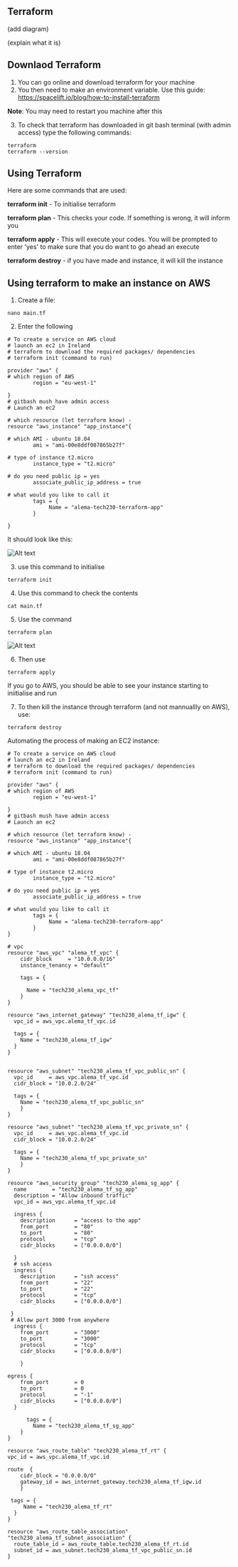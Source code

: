 ## Terraform 

(add diagram)

(explain what it is)


## Downlaod Terraform

1. You can go online and download terraform for your machine
2. You then need to make an environment variable. Use this guide: https://spacelift.io/blog/how-to-install-terraform

**Note**: You may need to restart you machine after this

3. To check that terraform has downloaded in  git bash terminal (with admin access) type the following commands:

```
terraform
terraform --version
```

## Using Terraform

Here are some commands that are used:

**terraform init** - To initialise terraform

**terraform plan** - This checks your code. If something is wrong, it will inform you

**terraform apply** - This will execute your codes. You will be prompted to enter 'yes' to make sure that you do want to go ahead an execute 

**terraform destroy** - if you have made and instance, it will kill the instance


## Using terraform to make an instance on AWS

1. Create a file:

```
nano main.tf
```

2. Enter the following

```
# To create a service on AWS cloud
# launch an ec2 in Ireland
# terraform to download the required packages/ dependencies
# terraform init (command to run)

provider "aws" {
# which region of AWS
        region = "eu-west-1"

}
# gitbash mush have admin access
# Launch an ec2

# which resource (let terraform know) -
resource "aws_instance" "app_instance"{

# which AMI - ubuntu 18.04
        ami = "ami-00e8ddf087865b27f"

# type of instance t2.micro
        instance_type = "t2.micro"

# do you need public ip = yes
        associate_public_ip_address = true

# what would you like to call it
        tags = {
             Name = "alema-tech230-terraform-app"
        }

}

```

It should look like this:

![Alt text](Images/nano-file.PNG)


3. use this command to initialise

```
terraform init
```

4. Use this command to check the contents

```
cat main.tf
```

5. Use the command

```
terraform plan
```
 ![Alt text](Images/plan.PNG)


6. Then use

```
terraform apply
```

If you go to AWS, you should be able to see your instance starting to iniitialise and run


7. To then kill the instance through terraform (and not mannuallly on AWS), use:

```
terraform destroy
```


Automating the process of making an EC2 instance:

```
# To create a service on AWS cloud
# launch an ec2 in Ireland
# terraform to download the required packages/ dependencies
# terraform init (command to run)

provider "aws" {
# which region of AWS
        region = "eu-west-1"

}
# gitbash mush have admin access
# Launch an ec2

# which resource (let terraform know) -
resource "aws_instance" "app_instance"{

# which AMI - ubuntu 18.04
        ami = "ami-00e8ddf087865b27f"

# type of instance t2.micro
        instance_type = "t2.micro"

# do you need public ip = yes
        associate_public_ip_address = true

# what would you like to call it
        tags = {
             Name = "alema-tech230-terraform-app"
        }
}

# vpc
resource "aws_vpc" "alema_tf_vpc" {
    cidr_block     = "10.0.0.0/16"
    instance_tenancy = "default"

    tags = {

      Name = "tech230_alema_vpc_tf"
    }
}

resource "aws_internet_gateway" "tech230_alema_tf_igw" {
  vpc_id = aws_vpc.alema_tf_vpc.id

  tags = {
    Name = "tech230_alema_tf_igw"
  }
}


resource "aws_subnet" "tech230_alema_tf_vpc_public_sn" {
  vpc_id     = aws_vpc.alema_tf_vpc.id
  cidr_block = "10.0.2.0/24"

  tags = {
    Name = "tech230_alema_tf_vpc_public_sn"
    }
}

resource "aws_subnet" "tech230_alema_tf_vpc_private_sn" {
  vpc_id     = aws_vpc.alema_tf_vpc.id
  cidr_block = "10.0.2.0/24"

  tags = {
    Name = "tech230_alema_tf_vpc_private_sn"
    }
}

resource "aws_security_group" "tech230_alema_sg_app" {
  name        = "tech230_alema_tf_sg_app"
  description = "Allow inbound traffic"
  vpc_id = aws_vpc.alema_tf_vpc.id

  ingress {
    description      = "access to the app"
    from_port        = "80"
    to_port          = "80"
    protocol         = "tcp"
    cidr_blocks      = ["0.0.0.0/0"]

  }
  # ssh access
  ingress {
    description      = "ssh access"
    from_port        = "22"
    to_port          = "22"
    protocol         = "tcp"
    cidr_blocks      = ["0.0.0.0/0"]

 }
 # Allow port 3000 from anywhere
  ingress {
    from_port        = "3000"
    to_port          = "3000"
    protocol         = "tcp"
    cidr_blocks      = ["0.0.0.0/0"]

    }

egress {
    from_port        = 0
    to_port          = 0
    protocol         = "-1"
    cidr_blocks      = ["0.0.0.0/0"]
  }

      tags = {
        Name = "tech230_alema_tf_sg_app"
    }
}

resource "aws_route_table" "tech230_alema_tf_rt" {
vpc_id = aws_vpc.alema_tf_vpc.id

route  {
    cidr_block = "0.0.0.0/0"
    gateway_id = aws_internet_gateway.tech230_alema_tf_igw.id
    }

 tags = {
     Name = "tech230_alema_tf_rt"
  }
}

resource "aws_route_table_association" "tech230_alema_tf_subnet_association" {
  route_table_id = aws_route_table.tech230_alema_tf_rt.id
  subnet_id = aws_subnet.tech230_alema_tf_vpc_public_sn.id
}